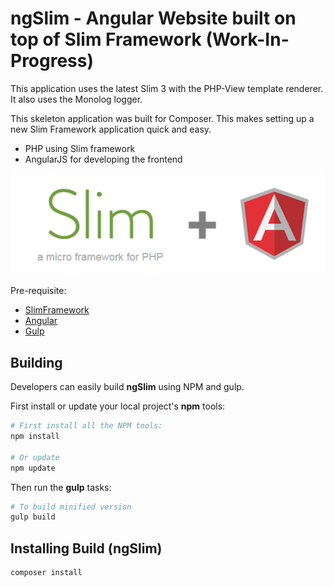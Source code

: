 # ngSlim - Angular Website built on top of Slim Framework (Work-In-Progress)

This application uses the latest Slim 3 with the PHP-View template renderer. It also uses the Monolog logger.

This skeleton application was built for Composer. This makes setting up a new Slim Framework application quick and easy.

* PHP using Slim framework
* AngularJS for developing the frontend

![Alt text](display.png?raw=true "SlimFramework (PHP) + Angular")

Pre-requisite:

+ [SlimFramework](http://www.slimframework.com/)
+ [Angular](https://angularjs.org/)
+ [Gulp](http://gulpjs.com/)
 

## <a name="building"></a> Building

Developers can easily build **ngSlim** using NPM and gulp.

First install or update your local project's **npm** tools:

```bash
# First install all the NPM tools:
npm install

# Or update
npm update
```

Then run the **gulp** tasks:

```bash
# To build minified version
gulp build

```

## <a name="installing"></a> Installing Build (ngSlim)

```
composer install

```

